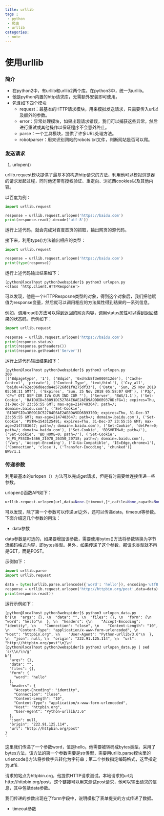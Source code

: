 ```yaml
---
title: urllib
tags :
 - python
 - 爬虫
 - urllib
categories:
 - note
---
```


# 使用urllib



### 简介

* 在python2中，有urllib和urllib2两个库。在python3中，统一为urllib。
* 他是python内置的http请求库，无需额外安装即可使用。
* 包含如下四个模块
  * request：最基本的HTTP请求模块，用来模拟发送请求，只需要传入url以及额外的参数。
  * error：异常处理模块，如果出现请求错误，我们可以捕获这些异常，然后进行重试或其他操作以保证程序不会意外终止。
  * parse：一个工具模块，提供了许多URL处理方法。
  * robotparser：用来识别网站的robots.txt文件，判断网站是否可以爬。



### 发送请求

1. urlopen()

urllib.request模块提供了最基本的构造http请求的方法，利用他可以模拟浏览器的请求发起过程，同时他还带有授权验证、重定向、浏览西cookies以及其他内容。

以百度为例：

```python
import urllib.request

response = urllib.request.urlopen('https://baidu.com')
print(response.read().decode('utf-8'))
```

运行上述代码，就会完成对百度首页的抓取，输出网页的源代码。

接下来，利用type()方法输出相应的类型：
<!--more-->
```python
import urllib.request

response = urllib.request.urlopen('https://baidu.com')
print(type(response))
```
运行上述代码输出结果如下：
```shell
[python@localhost python3webspider]$ python3 urlopen.py
<class 'http.client.HTTPResponse'>
```

可以发现，他是一个HTTPResposne类型的对象，得到这个对象后，我们把他赋值为response变量，然后就可以调用相应的方法属性得到结果的一系列信息。

例如，调用read()方法可以得到返回的网页内容，调用status属性可以得到返回结果的状态码。示例如下：

```python
import urllib.request
 
response = urllib.request.urlopen('https://baidu.com')
print(response.status)
print(response.getheaders())
print(response.getheader('Server'))                                                             
```

运行上述代码输出结果如下：

```shell
[python@localhost python3webspider]$ python3 urlopen.py
200
[('Bdpagetype', '1'), ('Bdqid', '0xd4cb8f3e000412de'), ('Cache-Control', 'private'), ('Content-Type', 'text/html'), ('Cxy_all', 'baidu+4762ec06d8ecda4e5726dd1f0275df33'), ('Date', 'Sun, 25 Nov 2018 05:58:11 GMT'), ('Expires', 'Sun, 25 Nov 2018 05:58:07 GMT'), ('P3p', 'CP=" OTI DSP COR IVA OUR IND COM "'), ('Server', 'BWS/1.1'), ('Set-Cookie', 'BAIDUID=3B091DC52784E6AE2AE89A9DD6B9370D:FG=1; expires=Thu, 31-Dec-37 23:55:55 GMT; max-age=2147483647; path=/; domain=.baidu.com'), ('Set-Cookie', 'BIDUPSID=3B091DC52784E6AE2AE89A9DD6B9370D; expires=Thu, 31-Dec-37 23:55:55 GMT; max-age=2147483647; path=/; domain=.baidu.com'), ('Set-Cookie', 'PSTM=1543125491; expires=Thu, 31-Dec-37 23:55:55 GMT; max-age=2147483647; path=/; domain=.baidu.com'), ('Set-Cookie', 'delPer=0; path=/; domain=.baidu.com'), ('Set-Cookie', 'BDSVRTM=0; path=/'), ('Set-Cookie', 'BD_HOME=0; path=/'), ('Set-Cookie', 'H_PS_PSSID=1466_21078_26350_20718; path=/; domain=.baidu.com'), ('Vary', 'Accept-Encoding'), ('X-Ua-Compatible', 'IE=Edge,chrome=1'), ('Connection', 'close'), ('Transfer-Encoding', 'chunked')]
BWS/1.1
```

### 传递参数

利用最基本的urlopen（）方法可以完成get请求，但是有时需要给连接传递一些参数。

urlopen()函数API如下：

```python
urllib.request.urlopen(url,data=None.[timeout,]*,cafile=None,capath=None,cadefaule=Flase,contest=None)
```

可以发现，除了第一个参数可以传递url之外，还可以传递data，timeout等参数。下面介绍这几个参数的用法：

* data参数

data参数是可选的，如果要增加该参数，需要使用bytes()方法将参数转换为字节流编码格式内容，即bytes类型。另外，如果传递了这个参数，那请求类型就不再是GET，而是POST。

示例如下：

```python
import urllib.parse
import urllib.request
 
data = bytes(urllib.parse.urlencode({'word': 'hello'}), encoding='utf8')
response = urllib.request.urlopen('http://httpbin.org/post',data=data)   
print(response.read())
```

运行示例如下：

```shell
[python@localhost python3webspider]$ python3 urlopen_data.py
b'{\n  "args": {}, \n  "data": "", \n  "files": {}, \n  "form": {\n    "word": "hello"\n  }, \n  "headers": {\n    "Accept-Encoding": "identity", \n    "Connection": "close", \n    "Content-Length": "10", \n    "Content-Type": "application/x-www-form-urlencoded", \n    "Host": "httpbin.org", \n    "User-Agent": "Python-urllib/3.6"\n  }, \n  "json": null, \n  "origin": "222.91.125.114", \n  "url": "http://httpbin.org/post"\n}\n'
[python@localhost python3webspider]$ python3 urlopen_data.py | sed 's/\\n/\n/g'
b'{
  "args": {}, 
  "data": "", 
  "files": {}, 
  "form": {
    "word": "hello"
  }, 
  "headers": {
    "Accept-Encoding": "identity", 
    "Connection": "close", 
    "Content-Length": "10", 
    "Content-Type": "application/x-www-form-urlencoded", 
    "Host": "httpbin.org", 
    "User-Agent": "Python-urllib/3.6"
  }, 
  "json": null, 
  "origin": "222.91.125.114", 
  "url": "http://httpbin.org/post"
}
'
```

这里我们传递了一个参数word，值是hello。他需要被转码成bytes类型。采用了bytes方法，该方法的第一个参数需要是str类型，需要用urllib.parse模块里的urlencode()方法将参数字典转化为字符串；第二个参数指定编码格式，这里指定为utf8.

请求的站点为httpbin.org，他提供HTTP请求测试。本地请求的url为http://httobin.org/post，这个链接可以用来测试post请求，他可以输出请求的信息，其中包括data参数。

我们传递的参数出现在了form字段中，说明模拟了表单提交的方式传递了数据。

* timeout参数

